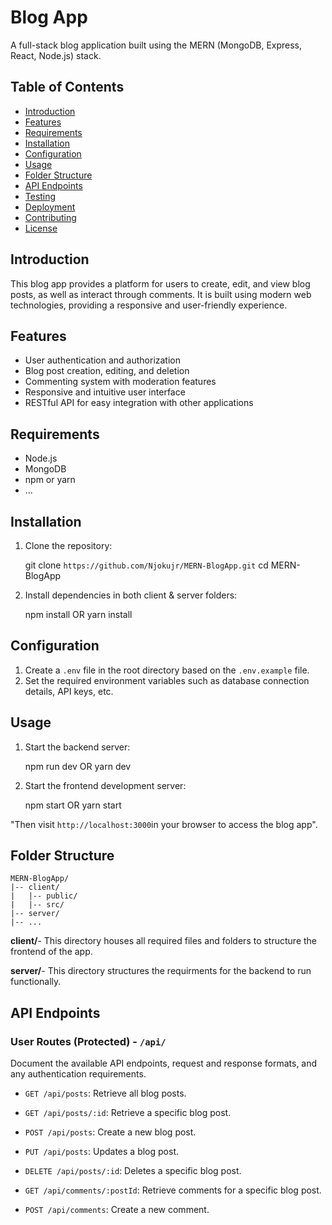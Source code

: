 # Blog App

A full-stack blog application built using the MERN (MongoDB, Express, React, Node.js) stack.

## Table of Contents

- [Introduction](#introduction)
- [Features](#features)
- [Requirements](#requirements)
- [Installation](#installation)
- [Configuration](#configuration)
- [Usage](#usage)
- [Folder Structure](#folder-structure)
- [API Endpoints](#api-endpoints)
- [Testing](#testing)
- [Deployment](#deployment)
- [Contributing](#contributing)
- [License](#license)

## Introduction

This blog app provides a platform for users to create, edit, and view blog posts, as well as interact through comments. It is built using modern web technologies, providing a responsive and user-friendly experience.

## Features

- User authentication and authorization
- Blog post creation, editing, and deletion
- Commenting system with moderation features
- Responsive and intuitive user interface
- RESTful API for easy integration with other applications

## Requirements

- Node.js
- MongoDB
- npm or yarn
- ...

## Installation

1. Clone the repository:

    git clone `https://github.com/Njokujr/MERN-BlogApp.git`
    cd MERN-BlogApp

2. Install dependencies in both client & server folders:

    npm install
        OR
    yarn install

## Configuration

1. Create a `.env` file in the root directory based on the `.env.example` file.
2. Set the required environment variables such as database connection details, API keys, etc.

## Usage

1. Start the backend server:

    npm run dev
        OR
    yarn dev

2. Start the frontend development server:

    npm start
        OR
    yarn start

"Then visit `http://localhost:3000`in your browser to access the blog app".

## Folder Structure

    MERN-BlogApp/
    |-- client/
    |   |-- public/
    |   |-- src/
    |-- server/
    |-- ...

**client/**- This directory houses all required files and folders to structure the frontend of the app.

**server/**- This directory structures the requirments for the backend to run functionally.

## API Endpoints

### User Routes (Protected) - `/api/`
Document the available API endpoints, request and response formats, and any authentication requirements.

- `GET /api/posts`: Retrieve all blog posts.

- `GET /api/posts/:id`: Retrieve a specific blog post.

- `POST /api/posts`: Create a new blog post.

- `PUT /api/posts`: Updates a blog post.

- `DELETE /api/posts/:id`: Deletes a specific blog post.

- `GET /api/comments/:postId`: Retrieve comments for a specific blog post.

- `POST /api/comments`: Create a new comment.
